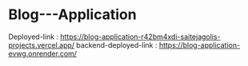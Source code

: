 # Blog---Application
Deployed-link : https://blog-application-r42bm4xdi-saitejagolis-projects.vercel.app/
backend-deployed-link : https://blog-application-evwg.onrender.com/
